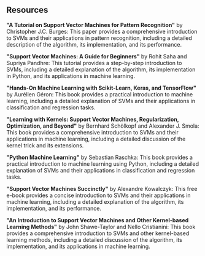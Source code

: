 ## Resources

**"A Tutorial on Support Vector Machines for Pattern Recognition"** by Christopher J.C. Burges: This paper provides a comprehensive introduction to SVMs and their applications in pattern recognition, including a detailed description of the algorithm, its implementation, and its performance.

**"Support Vector Machines: A Guide for Beginners"** by Rohit Saha and Supriya Pandhre: This tutorial provides a step-by-step introduction to SVMs, including a detailed explanation of the algorithm, its implementation in Python, and its applications in machine learning.

**"Hands-On Machine Learning with Scikit-Learn, Keras, and TensorFlow"** by Aurélien Géron: This book provides a practical introduction to machine learning, including a detailed explanation of SVMs and their applications in classification and regression tasks.

**"Learning with Kernels: Support Vector Machines, Regularization, Optimization, and Beyond"** by Bernhard Schölkopf and Alexander J. Smola: This book provides a comprehensive introduction to SVMs and their applications in machine learning, including a detailed discussion of the kernel trick and its extensions.

**"Python Machine Learning"** by Sebastian Raschka: This book provides a practical introduction to machine learning using Python, including a detailed explanation of SVMs and their applications in classification and regression tasks.

**"Support Vector Machines Succinctly"** by Alexandre Kowalczyk: This free e-book provides a concise introduction to SVMs and their applications in machine learning, including a detailed explanation of the algorithm, its implementation, and its performance.

**"An Introduction to Support Vector Machines and Other Kernel-based Learning Methods"** by John Shawe-Taylor and Nello Cristianini: This book provides a comprehensive introduction to SVMs and other kernel-based learning methods, including a detailed discussion of the algorithm, its implementation, and its applications in machine learning.
